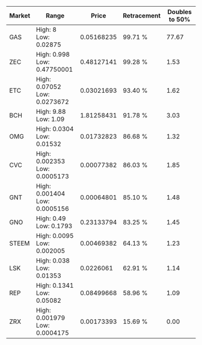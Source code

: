 | Market | Range | Price| Retracement | Doubles to 50% |
| --- | --- | --- | --- | --- |
| GAS | High: 8<br />Low: 0.02875 | 0.05168235 | 99.71 % | 77.67 |
| ZEC | High: 0.998<br />Low: 0.47750001 | 0.48127141 | 99.28 % | 1.53 |
| ETC | High: 0.07052<br />Low: 0.0273672 | 0.03021693 | 93.40 % | 1.62 |
| BCH | High: 9.88<br />Low: 1.09 | 1.81258431 | 91.78 % | 3.03 |
| OMG | High: 0.0304<br />Low: 0.01532 | 0.01732823 | 86.68 % | 1.32 |
| CVC | High: 0.002353<br />Low: 0.0005173 | 0.00077382 | 86.03 % | 1.85 |
| GNT | High: 0.001404<br />Low: 0.0005156 | 0.00064801 | 85.10 % | 1.48 |
| GNO | High: 0.49<br />Low: 0.1793 | 0.23133794 | 83.25 % | 1.45 |
| STEEM | High: 0.0095<br />Low: 0.002005 | 0.00469382 | 64.13 % | 1.23 |
| LSK | High: 0.038<br />Low: 0.01353 | 0.0226061 | 62.91 % | 1.14 |
| REP | High: 0.1341<br />Low: 0.05082 | 0.08499668 | 58.96 % | 1.09 |
| ZRX | High: 0.001979<br />Low: 0.0004175 | 0.00173393 | 15.69 % | 0.00 |
